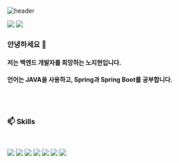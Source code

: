 ![header](https://capsule-render.vercel.app/api?type=waving&color=gradient&height=120&animation=fadeIn&section=footer&text=🚗🚘🚛&fontAlign=70)



<!-- 이모티콘 사이트 https://simpleicons.org/ -->

<div class="contect">
  <a href="https://velog.io/@yes_jihyeon" target="_blank"><img src="https://img.shields.io/badge/Blog-09B3AF?style=flat&logo=vectorlogozone&logoColor=white"/></a>
  <a href="https://www.google.com" target="_blank"><img src="https://img.shields.io/badge/jihyeon4956@gmail.com-EA4335?style=flat&logo=gmail&logoColor=white"/></a>
</div>

### 안녕하세요 👋
#### 저는 백엔드 개발자를 희망하는 노지현입니다. 
#### 언어는 JAVA을 사용하고, Spring과 Spring Boot를 공부합니다.  

<br><br>

### 📫 Skills
<br>
<div class="Skills">
<!--   <a target="_blank"><img src="https://img.shields.io/badge/보여질 이름-색상?style=flat&logo=로고이름&logoColor=white"/></a> -->
  
  <a target="_blank"><img src="https://img.shields.io/badge/Java-007396?style=flat&logo=JAVA&logoColor=white"/></a>
  <a target="_blank"><img src="https://img.shields.io/badge/Spring-6DB33F?style=flat&logo=spring&logoColor=white"/></a>
  <a target="_blank"><img src="https://img.shields.io/badge/Springboot-6DB33F?style=flat&logo=springboot&logoColor=white"/></a>
  <a target="_blank"><img src="https://img.shields.io/badge/Spring Security-6DB33F?style=flat&logo=springsecurity&logoColor=white"/></a>
  <a target="_blank"><img src="https://img.shields.io/badge/Github-181717?style=flat&logo=github&logoColor=white"/></a>
  <a target="_blank"><img src="https://img.shields.io/badge/mysql-4479A1?style=flat&logo=mysql&logoColor=white"/></a>
  <a target="_blank"><img src="https://img.shields.io/badge/Hibernate-59666C?style=flat&logo=hibernate&logoColor=white"/></a>
  <!--   <a target="_blank"><img src="https://img.shields.io/badge/보여질 이름-색상?style=flat&logo=로고이름&logoColor=white"/></a> -->

<!-- <a target="_blank"><img src="https://img.shields.io/badge/Docker-2496ED?style=flat&logo=docker&logoColor=white"/></a> 
<a target="_blank"><img src="https://img.shields.io/badge/AWS EC2-FF9900?style=flat&logo=amazonec2&logoColor=white"/></a>
<a target="_blank"><img src="https://img.shields.io/badge/AWS RDS-527FFF?style=flat&logo=amazonrds&logoColor=white"/></a> -->
</div>

 

<!--
**jihyeon4956/jihyeon4956** is a ✨ _special_ ✨ repository because its `README.md` (this file) appears on your GitHub profile.

Here are some ideas to get you started:

- 🔭 I’m currently working on ...
- 🌱 I’m currently learning ...
- 👯 I’m looking to collaborate on ...
- 🤔 I’m looking for help with ...
- 💬 Ask me about ...
- 📫 How to reach me: ...
- 😄 Pronouns: ...
- ⚡ Fun fact: ...
-->
